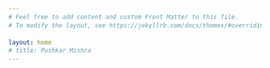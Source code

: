 ```yaml
---
# Feel free to add content and custom Front Matter to this file.
# To modify the layout, see https://jekyllrb.com/docs/themes/#overriding-theme-defaults

layout: home
# title: Pushkar Mishra
---
```


<html lang="en">
<head>
    <meta charset="UTF-8">
    <meta name="viewport" content="width=device-width, initial-scale=1.0">
    <style>
        body {
            font-family: -apple-system, BlinkMacSystemFont, 'Segoe UI', Roboto, Oxygen, Ubuntu, sans-serif;
            margin: 0 auto;
            color: #333;
        }
        
        .header {
            display: grid;
            grid-template-columns: 2fr 1fr;
            gap: 25px;
            margin-bottom: 40px;
        }
        
        .profile-info h1 {
            font-size: 2.5em;
            margin: 0;
            color: #2d3748;
        }
        
        .profile-info .subtitle {
            color: #718096;
            font-size: 1.1em;
            margin: 10px 0 20px 0;
            text-transform: uppercase;
            letter-spacing: 0.5px;
        }
        
        .profile-image {
            max-width: 100%;
            height: auto;
            border-radius: 4px;
        }
        
        .google-scholar {
            display: inline-flex;
            align-items: center;
            padding: 12px 24px;
            background: #fff;
            border: 1px solid #e2e8f0;
            border-radius: 8px;
            text-decoration: none;
            color: #2d3748;
            font-weight: 500;
            margin-bottom: 40px;
        }
        
        .google-scholar svg {
            margin-left: 8px;
        }
        
        .section-title {
            color: #718096;
            font-size: 1.5em;
            margin: 30px 0 20px 0;
        }
        
        .research-areas {
            display: grid;
            grid-template-columns: repeat(3, 1fr);
            gap: 20px;
            margin-bottom: 40px;
        }
        
        .research-area {
            padding: 20px;
            color: white;
            border-radius: 8px;
            font-weight: 500;
        }
        
        .generative-ai {
            background: #1a1b3b;
        }
        
        .core-ml {
            background: #582f1c;
        }
        
        .nlp {
            background: #1f3937;
        }
    </style>
</head>
<body>
    <div class="header">
        <div class="profile-info">
            <h1>Pushkar Mishra</h1>
            <div class="subtitle">Lead AI Researcher | Google DeepMind</div>
            <p>I am a Lead AI researcher at Google DeepMind. My research interests include Generative AI, Core Machine Learning, and Natural Language Processing.</p>
        </div>
        <img src="assets/Pushkar_Mishra.jpg" alt="Pushkar Mishra" class="profile-image">
    </div>

    <a href="https://scholar.google.com/citations?user=bVcZ1qkAAAAJ" class="google-scholar" target="_blank">
        Google Scholar
        <svg width="20" height="20" viewBox="0 0 20 20" fill="none" xmlns="http://www.w3.org/2000/svg">
            <path d="M5 10H15M15 10L10 5M15 10L10 15" stroke="currentColor" stroke-width="2" stroke-linecap="round" stroke-linejoin="round"/>
        </svg>
    </a>

    <h2 class="section-title">Research Areas</h2>
    <div class="research-areas">
        <div class="research-area generative-ai">Generative AI</div>
        <div class="research-area core-ml">Core Machine Learning</div>
        <div class="research-area nlp">Natural Language Processing (NLP)</div>
    </div>
</body>
</html>